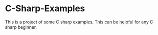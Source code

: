 # C-Sharp-Examples
This is a project of some C sharp examples. This can be helpful for any C sharp beginner.
